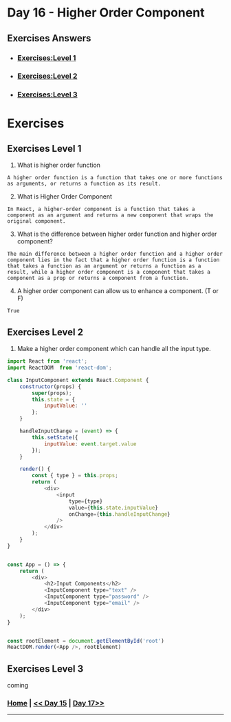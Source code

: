 # Day 16 -  Higher Order Component

## Exercises Answers

- ### [Exercises:Level 1](#exercises-level-1)
- ### [Exercises:Level 2](#exercises-level-2)
- ### [Exercises:Level 3](#exercises-level-3)



# Exercises

## Exercises Level 1

1. What is higher order function

```
A higher order function is a function that takes one or more functions as arguments, or returns a function as its result. 
```
2. What is Higher Order Component
```
In React, a higher-order component is a function that takes a component as an argument and returns a new component that wraps the original component.
```
3. What is the difference between higher order function and higher order component?
```
The main difference between a higher order function and a higher order component lies in the fact that a higher order function is a function that takes a function as an argument or returns a function as a result, while a higher order component is a component that takes a component as a prop or returns a component from a function.
```
4. A higher order component can allow us to enhance a component. (T or F)
```
True
```

## Exercises Level 2

1. Make a higher order component which can handle all the input type.
```js
import React from 'react';
import ReactDOM  from 'react-dom';

class InputComponent extends React.Component {
    constructor(props) {
        super(props);
        this.state = {
            inputValue: ''
        };
    }

    handleInputChange = (event) => {
        this.setState({
            inputValue: event.target.value
        });
    }

    render() {
        const { type } = this.props;
        return (
            <div>
                <input 
                    type={type} 
                    value={this.state.inputValue} 
                    onChange={this.handleInputChange} 
                />
            </div>
        );
    }
}


const App = () => {
    return (
        <div>
            <h2>Input Components</h2>
            <InputComponent type="text" />
            <InputComponent type="password" />
            <InputComponent type="email" />
        </div>
    );
}


const rootElement = document.getElementById('root')
ReactDOM.render(<App />, rootElement)
```

## Exercises Level 3

coming

### [Home](../README.md) | [<< Day 15](./day_15.md) | [Day 17>>](./day_17.md/) <hr>
